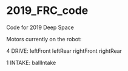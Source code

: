# 2019_FRC_code
Code for 2019 Deep Space


Motors currently on the robot:

4 DRIVE:
leftFront
leftRear
rightFront
rightRear

1 INTAKE:
ballIntake


